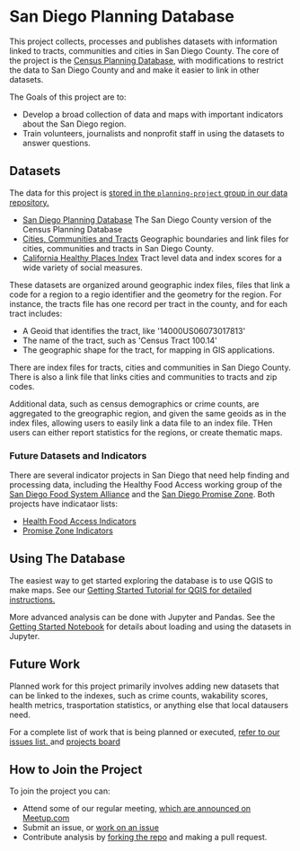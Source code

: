 # San Diego Planning Database

This project collects, processes and publishes datasets with information linked
to tracts, communities and cities in San Diego County. The core of the project
is the [Census Planning
Database](https://www.census.gov/research/data/planning_database/), with
modifications to restrict the data to San Diego County and and make it easier
to link in other datasets.

The Goals of this project are to: 

* Develop a broad collection of data and maps with important indicators about the San Diego region.
* Train volunteers, journalists and nonprofit staff in using the datasets to answer questions. 


## Datasets

The data for this project is [stored in the `planning-project` group in our data repository.](https://data.sandiegodata.org/group/planning-project)

* [San Diego Planning Database](https://data.sandiegodata.org/dataset/sandiegodata-org-planning-tracts) The San Diego County version of the Census Planning Database 
* [Cities, Communities and Tracts](https://data.sandiegodata.org/dataset/sangis-org-communities-2018)
  Geographic boundaries and link files for cities, communities and tracts in
  San Diego County.
* [California Healthy Places Index](https://data.sandiegodata.org/dataset/healthyplacesindex-org-healthy_places_index-san_diego) Tract level data and index scores for a wide variety of social measures. 

These datasets are organized around geographic index files, files that link a code for a region to a regio identifier and the geometry for the region. For instance, the tracts file has one record per tract in the county, and for each tract includes: 

* A Geoid that identifies the tract, like '14000US06073017813'
* The name of the tract, such as 'Census Tract 100.14'
* The geographic shape for the tract, for mapping in GIS applications. 

There are index files for tracts, cities and communities in San Diego County.
There is also a link file that links cities and communities to tracts and zip
codes.

Additional data, such as census demographics or crime counts, are aggregated to
the greographic region, and given the same geoids as in the index files, allowing users to easily link a data file to an index file. THen users can either report statistics for the regions, or create thematic maps. 

### Future Datasets and Indicators

There are several indicator projects in San Diego that need help finding and processing data, including the Healthy Food Access working group of the [San Diego Food System Alliance](http://www.sdfsa.org/) and the [San Diego Promise Zone](https://www.sandiego.gov/economic-development/sdpromisezone). Both projects have indicataor lists:

* [Health Food Access Indicators](http://planning.sandiegodata.org/documents/Healthy%20Food%20Indicators.xlsx)
* [Promise Zone Indicators](https://www.sandiego.gov/sites/default/files/san_diego_promise_zone_data_indicators.pdf)

## Using The Database

The easiest way to get started exploring the database is to use QGIS to make maps. See our [Getting Started Tutorial for QGIS for detailed instructions.](https://github.com/sandiegodata/planning-database/wiki/Get-Started-with-QGIS) 

More advanced analysis can be done with Jupyter and Pandas. See the [Getting Started Notebook](https://github.com/sandiegodata/planning-database/blob/master/notebooks/Getting%20Started.ipynb) for details about loading and using the datasets in Jupyter. 


## Future Work

Planned work for this project primarily involves adding new datasets that can be linked to the indexes, such as crime counts, wakability scores, health metrics, trasportation statistics, or anything else that local datausers need. 

For a complete list of work that is being planned or executed, [refer to our issues list. ](https://github.com/sandiegodata/planning-database/issues) and [projects board](https://github.com/sandiegodata/planning-database/projects)

## How to Join the Project

To join the project you can: 

* Attend some of our regular meeting, [which are announced on Meetup.com](https://www.meetup.com/San-Diego-Regional-Data-Library/)
* Submit an issue, or [work on an issue](https://github.com/sandiegodata/planning-database/issues)
* Contribute analysis by [forking the repo](https://github.com/sandiegodata/planning-database) and making a pull request. 

